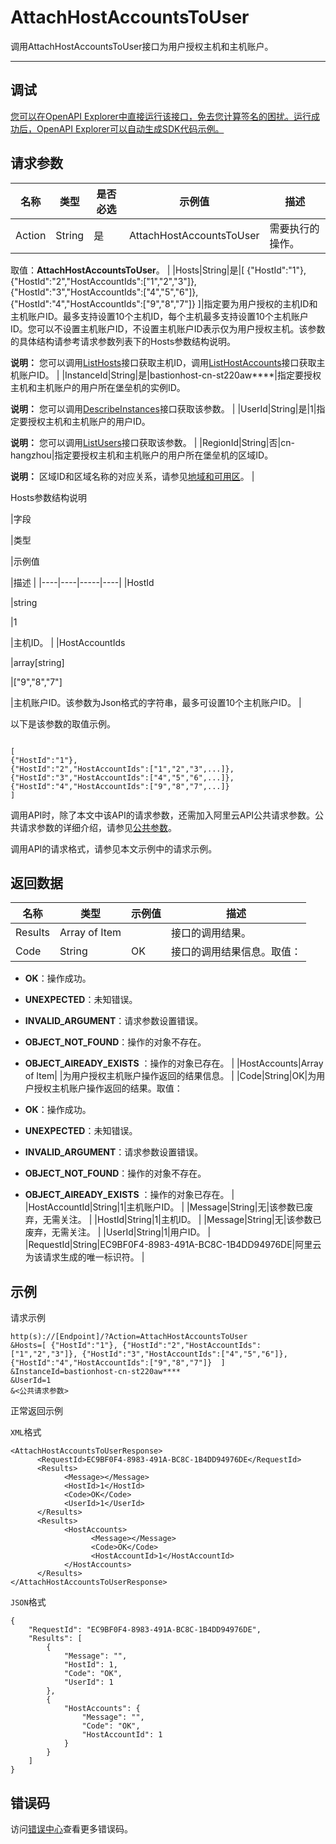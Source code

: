 # AttachHostAccountsToUser

调用AttachHostAccountsToUser接口为用户授权主机和主机账户。

****

## 调试

[您可以在OpenAPI Explorer中直接运行该接口，免去您计算签名的困扰。运行成功后，OpenAPI Explorer可以自动生成SDK代码示例。](https://api.aliyun.com/#product=Yundun-bastionhost&api=AttachHostAccountsToUser&type=RPC&version=2019-12-09)

## 请求参数

|名称|类型|是否必选|示例值|描述|
|--|--|----|---|--|
|Action|String|是|AttachHostAccountsToUser|需要执行的操作。

 取值：**AttachHostAccountsToUser**。 |
|Hosts|String|是|\[ \{"HostId":"1"\}, \{"HostId":"2","HostAccountIds":\["1","2","3"\]\}, \{"HostId":"3","HostAccountIds":\["4","5","6"\]\}, \{"HostId":"4","HostAccountIds":\["9","8","7"\]\} \]|指定要为用户授权的主机ID和主机账户ID。最多支持设置10个主机ID，每个主机最多支持设置10个主机账户ID。您可以不设置主机账户ID，不设置主机账户ID表示仅为用户授权主机。该参数的具体结构请参考请求参数列表下的Hosts参数结构说明。

 **说明：** 您可以调用[ListHosts](~~200665~~)接口获取主机ID，调用[ListHostAccounts](~~204372~~)接口获取主机账户ID。 |
|InstanceId|String|是|bastionhost-cn-st220aw\*\*\*\*|指定要授权主机和主机账户的用户所在堡垒机的实例ID。

 **说明：** 您可以调用[DescribeInstances](~~153281~~)接口获取该参数。 |
|UserId|String|是|1|指定要授权主机和主机账户的用户ID。

 **说明：** 您可以调用[ListUsers](~~204522~~)接口获取该参数。 |
|RegionId|String|否|cn-hangzhou|指定要授权主机和主机账户的用户所在堡垒机的区域ID。

 **说明：** 区域ID和区域名称的对应关系，请参见[地域和可用区](~~40654~~)。 |

Hosts参数结构说明

|字段

|类型

|示例值

|描述 |
|----|----|-----|----|
|HostId

|string

|1

|主机ID。 |
|HostAccountIds

|array\[string\]

|\["9","8","7"\]

|主机账户ID。该参数为Json格式的字符串，最多可设置10个主机账户ID。 |

以下是该参数的取值示例。

```

[
{"HostId":"1"},
{"HostId":"2","HostAccountIds":["1","2","3",...]},
{"HostId":"3","HostAccountIds":["4","5","6",...]},
{"HostId":"4","HostAccountIds":["9","8","7",...]}
]
```

调用API时，除了本文中该API的请求参数，还需加入阿里云API公共请求参数。公共请求参数的详细介绍，请参见[公共参数](~~148139~~)。

调用API的请求格式，请参见本文示例中的请求示例。

## 返回数据

|名称|类型|示例值|描述|
|--|--|---|--|
|Results|Array of Item| |接口的调用结果。 |
|Code|String|OK|接口的调用结果信息。取值：

 -   **OK**：操作成功。
-   **UNEXPECTED**：未知错误。
-   **INVALID\_ARGUMENT**：请求参数设置错误。
-   **OBJECT\_NOT\_FOUND**：操作的对象不存在。
-   **OBJECT\_AlREADY\_EXISTS** ：操作的对象已存在。 |
|HostAccounts|Array of Item| |为用户授权主机账户操作返回的结果信息。 |
|Code|String|OK|为用户授权主机账户操作返回的结果。取值：

 -   **OK**：操作成功。
-   **UNEXPECTED**：未知错误。
-   **INVALID\_ARGUMENT**：请求参数设置错误。
-   **OBJECT\_NOT\_FOUND**：操作的对象不存在。
-   **OBJECT\_AlREADY\_EXISTS** ：操作的对象已存在。 |
|HostAccountId|String|1|主机账户ID。 |
|Message|String|无|该参数已废弃，无需关注。 |
|HostId|String|1|主机ID。 |
|Message|String|无|该参数已废弃，无需关注。 |
|UserId|String|1|用户ID。 |
|RequestId|String|EC9BF0F4-8983-491A-BC8C-1B4DD94976DE|阿里云为该请求生成的唯一标识符。 |

## 示例

请求示例

```
http(s)://[Endpoint]/?Action=AttachHostAccountsToUser
&Hosts=[ {"HostId":"1"}, {"HostId":"2","HostAccountIds":["1","2","3"]}, {"HostId":"3","HostAccountIds":["4","5","6"]}, {"HostId":"4","HostAccountIds":["9","8","7"]}  ]
&InstanceId=bastionhost-cn-st220aw****
&UserId=1
&<公共请求参数>
```

正常返回示例

`XML`格式

```
<AttachHostAccountsToUserResponse>
      <RequestId>EC9BF0F4-8983-491A-BC8C-1B4DD94976DE</RequestId>
      <Results>
            <Message></Message>
            <HostId>1</HostId>
            <Code>OK</Code>
            <UserId>1</UserId>
      </Results>
      <Results>
            <HostAccounts>
                  <Message></Message>
                  <Code>OK</Code>
                  <HostAccountId>1</HostAccountId>
            </HostAccounts>
      </Results>
</AttachHostAccountsToUserResponse>
```

`JSON`格式

```
{
    "RequestId": "EC9BF0F4-8983-491A-BC8C-1B4DD94976DE",
    "Results": [
        {
            "Message": "",
            "HostId": 1,
            "Code": "OK",
            "UserId": 1
        },
        {
            "HostAccounts": {
                "Message": "",
                "Code": "OK",
                "HostAccountId": 1
            }
        }
    ]
}
```

## 错误码

访问[错误中心](https://error-center.alibabacloud.com/status/product/Yundun-bastionhost)查看更多错误码。

